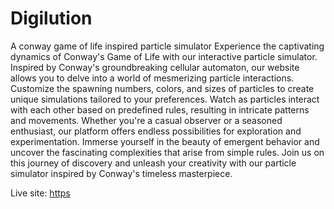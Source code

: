 # Digilution
A conway game of life inspired particle simulator
Experience the captivating dynamics of Conway's Game of Life with our interactive particle simulator. 
Inspired by Conway's groundbreaking cellular automaton, our website allows you to delve into a world of mesmerizing particle interactions. 
Customize the spawning numbers, colors, and sizes of particles to create unique simulations tailored to your preferences. 
Watch as particles interact with each other based on predefined rules, resulting in intricate patterns and movements. 
Whether you're a casual observer or a seasoned enthusiast, our platform offers endless possibilities for exploration and experimentation. 
Immerse yourself in the beauty of emergent behavior and uncover the fascinating complexities that arise from simple rules. 
Join us on this journey of discovery and unleash your creativity with our particle simulator inspired by Conway's timeless masterpiece.

Live site: [https](https://satviksrivastava7.github.io/digilution/)
